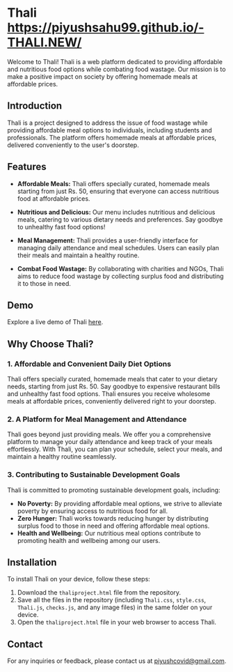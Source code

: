 # Thali https://piyushsahu99.github.io/-THALI.NEW/

Welcome to Thali! Thali is a web platform dedicated to providing affordable and nutritious food options while combating food wastage. Our mission is to make a positive impact on society by offering homemade meals at affordable prices.

## Introduction

Thali is a project designed to address the issue of food wastage while providing affordable meal options to individuals, including students and professionals. The platform offers homemade meals at affordable prices, delivered conveniently to the user's doorstep.

## Features

- **Affordable Meals:** Thali offers specially curated, homemade meals starting from just Rs. 50, ensuring that everyone can access nutritious food at affordable prices.
  
- **Nutritious and Delicious:** Our menu includes nutritious and delicious meals, catering to various dietary needs and preferences. Say goodbye to unhealthy fast food options!

- **Meal Management:** Thali provides a user-friendly interface for managing daily attendance and meal schedules. Users can easily plan their meals and maintain a healthy routine.

- **Combat Food Wastage:** By collaborating with charities and NGOs, Thali aims to reduce food wastage by collecting surplus food and distributing it to those in need.

## Demo

Explore a live demo of Thali [here](https://youtu.be/-Wiybq36bV8?si=2m8ONJSNgqtQK3BN).

## Why Choose Thali?

### 1. Affordable and Convenient Daily Diet Options

Thali offers specially curated, homemade meals that cater to your dietary needs, starting from just Rs. 50. Say goodbye to expensive restaurant bills and unhealthy fast food options. Thali ensures you receive wholesome meals at affordable prices, conveniently delivered right to your doorstep.

### 2. A Platform for Meal Management and Attendance

Thali goes beyond just providing meals. We offer you a comprehensive platform to manage your daily attendance and keep track of your meals effortlessly. With Thali, you can plan your schedule, select your meals, and maintain a healthy routine seamlessly.

### 3. Contributing to Sustainable Development Goals

Thali is committed to promoting sustainable development goals, including:
- **No Poverty:** By providing affordable meal options, we strive to alleviate poverty by ensuring access to nutritious food for all.
- **Zero Hunger:** Thali works towards reducing hunger by distributing surplus food to those in need and offering affordable meal options.
- **Health and Wellbeing:** Our nutritious meal options contribute to promoting health and wellbeing among our users.

## Installation

To install Thali on your device, follow these steps:

1. Download the `thaliproject.html` file from the repository.
2. Save all the files in the repository (including `Thali.css`, `style.css`, `Thali.js`, `checks.js`, and any image files) in the same folder on your device.
3. Open the `thaliproject.html` file in your web browser to access Thali.

## Contact

For any inquiries or feedback, please contact us at [piyushcovid@gmail.com](mailto:piyushcovid@gmail.com).

